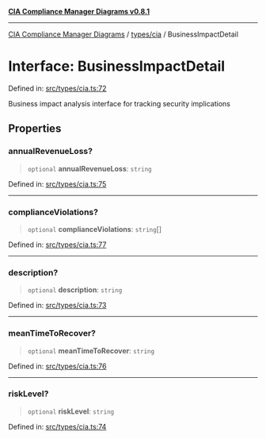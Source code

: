 [**CIA Compliance Manager Diagrams v0.8.1**](../../../README.md)

***

[CIA Compliance Manager Diagrams](../../../modules.md) / [types/cia](../README.md) / BusinessImpactDetail

# Interface: BusinessImpactDetail

Defined in: [src/types/cia.ts:72](https://github.com/Hack23/cia-compliance-manager/blob/4236f4375d9cfb0505c191818eeb5443ec527132/src/types/cia.ts#L72)

Business impact analysis interface for tracking security implications

## Properties

### annualRevenueLoss?

> `optional` **annualRevenueLoss**: `string`

Defined in: [src/types/cia.ts:75](https://github.com/Hack23/cia-compliance-manager/blob/4236f4375d9cfb0505c191818eeb5443ec527132/src/types/cia.ts#L75)

***

### complianceViolations?

> `optional` **complianceViolations**: `string`[]

Defined in: [src/types/cia.ts:77](https://github.com/Hack23/cia-compliance-manager/blob/4236f4375d9cfb0505c191818eeb5443ec527132/src/types/cia.ts#L77)

***

### description?

> `optional` **description**: `string`

Defined in: [src/types/cia.ts:73](https://github.com/Hack23/cia-compliance-manager/blob/4236f4375d9cfb0505c191818eeb5443ec527132/src/types/cia.ts#L73)

***

### meanTimeToRecover?

> `optional` **meanTimeToRecover**: `string`

Defined in: [src/types/cia.ts:76](https://github.com/Hack23/cia-compliance-manager/blob/4236f4375d9cfb0505c191818eeb5443ec527132/src/types/cia.ts#L76)

***

### riskLevel?

> `optional` **riskLevel**: `string`

Defined in: [src/types/cia.ts:74](https://github.com/Hack23/cia-compliance-manager/blob/4236f4375d9cfb0505c191818eeb5443ec527132/src/types/cia.ts#L74)
